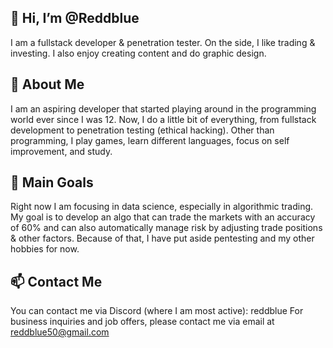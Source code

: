 ## 👋 Hi, I’m @Reddblue
I am a fullstack developer & penetration tester. On the side, I like trading & investing. I also enjoy creating content and do graphic design.

## 👀 About Me
I am an aspiring developer that started playing around in the programming world ever since I was 12. Now, I do a little bit of everything, from fullstack development to penetration testing (ethical hacking). Other than programming, I play games, learn different languages, focus on self improvement, and study.

## 🌱 Main Goals
Right now I am focusing in data science, especially in algorithmic trading. My goal is to develop an algo that can trade the markets with an accuracy of 60% and can also automatically manage risk by adjusting trade positions & other factors.
Because of that, I have put aside pentesting and my other hobbies for now.

## 📫 Contact Me
You can contact me via Discord (where I am most active): reddblue
For business inquiries and job offers, please contact me via email at reddblue50@gmail.com
